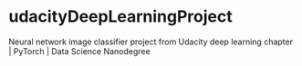 # udacityDeepLearningProject
Neural network image classifier project from Udacity deep learning chapter | PyTorch | Data Science Nanodegree
